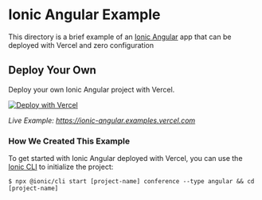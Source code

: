 # Ionic Angular Example

This directory is a brief example of an [Ionic Angular](https://ionicframework.com/docs/angular/overview) app that can be deployed with Vercel and zero configuration

## Deploy Your Own

Deploy your own Ionic Angular project with Vercel.

[![Deploy with Vercel](https://vercel.com/button)](https://vercel.com/new/clone?repository-url=https://github.com/vercel/vercel/tree/main/examples/ionic-angular&template=ionic-angular)

_Live Example: https://ionic-angular.examples.vercel.com_

### How We Created This Example

To get started with Ionic Angular deployed with Vercel, you can use the [Ionic CLI](https://ionicframework.com/docs/cli) to initialize the project:

```shell
$ npx @ionic/cli start [project-name] conference --type angular && cd [project-name]
```
